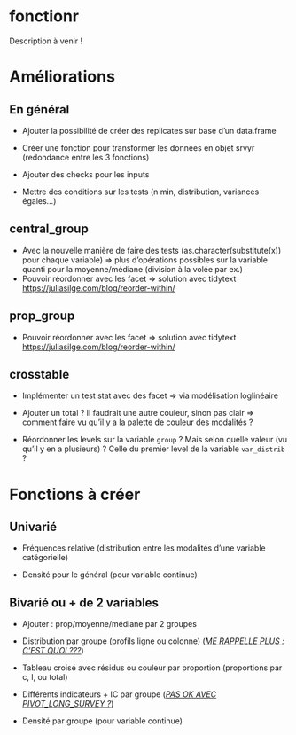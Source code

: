 
<!-- README.md is generated from README.Rmd. Please edit that file -->

# fonctionr

<!-- badges: start -->
<!-- badges: end -->

Description à venir !

# Améliorations

## En général

- Ajouter la possibilité de créer des replicates sur base d’un
  data.frame

- Créer une fonction pour transformer les données en objet srvyr
  (redondance entre les 3 fonctions)

- Ajouter des checks pour les inputs

- Mettre des conditions sur les tests (n min, distribution, variances
  égales…)

## central_group

- Avec la nouvelle manière de faire des tests
  (as.character(substitute(x)) pour chaque variable) =\> plus
  d’opérations possibles sur la variable quanti pour la moyenne/médiane
  (division à la volée par ex.)
- Pouvoir réordonner avec les facet =\> solution avec tidytext
  <https://juliasilge.com/blog/reorder-within/>

## prop_group

- Pouvoir réordonner avec les facet =\> solution avec tidytext
  <https://juliasilge.com/blog/reorder-within/>

## crosstable

- Implémenter un test stat avec des facet =\> via modélisation
  loglinéaire

- Ajouter un total ? Il faudrait une autre couleur, sinon pas clair =\>
  comment faire vu qu’il y a la palette de couleur des modalités ?

- Réordonner les levels sur la variable `group` ? Mais selon quelle
  valeur (vu qu’il y en a plusieurs) ? Celle du premier level de la
  variable `var_distrib` ?

# Fonctions à créer

## Univarié

- Fréquences relative (distribution entre les modalités d’une variable
  catégorielle)

- Densité pour le général (pour variable continue)

## Bivarié ou + de 2 variables

- Ajouter : prop/moyenne/médiane par 2 groupes

- Distribution par groupe (profils ligne ou colonne) (<u>*ME RAPPELLE
  PLUS : C’EST QUOI ???*</u>)

- Tableau croisé avec résidus ou couleur par proportion (proportions par
  c, l, ou total)

- Différents indicateurs + IC par groupe (<u>*PAS OK AVEC
  PIVOT_LONG_SURVEY ?*</u>)

- Densité par groupe (pour variable continue)

